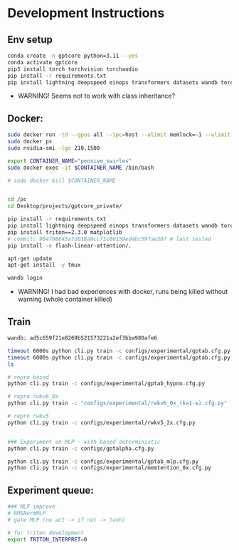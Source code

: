 # Development Instructions

## Env setup

```bash
conda create -n gptcore python=3.11 --yes 
conda activate gptcore
pip3 install torch torchvision torchaudio 
pip install -r requirements.txt
pip install lightning deepspeed einops transformers datasets wandb torchdata
```
* WARNING! Seems not to work with class inheritance?

## Docker: 

```bash
sudo docker run -td --gpus all --ipc=host --ulimit memlock=-1 --ulimit stack=67108864 --runtime=nvidia --gpus all -it -v /home/eric:/pc pytorch/pytorch:2.1.2-cuda12.1-cudnn8-devel 
sudo docker ps
sudo nvidia-smi -lgc 210,1500

export CONTAINER_NAME="pensive_swirles"
sudo docker exec -it $CONTAINER_NAME /bin/bash

# sudo docker kill $CONTAINER_NAME 


cd /pc
cd Desktop/projects/gptcore_private/

pip install -r requirements.txt
pip install lightning deepspeed einops transformers datasets wandb torchdata schedulefree
pip install triton==2.3.0 matplotlib
# commit: 904708643a7d018a9cc71c60159ed4bc597ae307 # last tested
pip install -e flash-linear-attention/.

apt-get update
apt-get install -y tmux

wandb login

```
* WARNING! I had bad experiences with docker, runs being killed without warning (whole container killed)

## Train

```bash
wandb: ad5c659f21e8269b521573221a2ef3bba980afe6
```

```bash
timeout 6000s python cli.py train -c configs/experimental/gptab.cfg.py
timeout 6000s python cli.py train -c configs/experimental/gptab.cfg.py
ls
```


```bash
# repro based
python cli.py train -c configs/experimental/gptab_hypno.cfg.py

# repro rwkv6_0x
python cli.py train -c "configs/experimental/rwkv6_0x_(k=1-w).cfg.py"

# repro rwkv5
python cli.py train -c configs/experimental/rwkv5_2x.cfg.py


### Experiment on MLP - with based deterministic
python cli.py train -c configs/gptalpha.cfg.py

python cli.py train -c configs/experimental/gptab_mlp.cfg.py
python cli.py train -c configs/experimental/memtention_0x.cfg.py
```

## Experiment queue: 

```bash
### MLP improve
# RMSNormMLP
# gate MLP (no act -> if not -> tanh)

# for triton development
export TRITON_INTERPRET=0

```